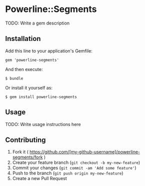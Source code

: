 # Powerline::Segments

TODO: Write a gem description

## Installation

Add this line to your application's Gemfile:

    gem 'powerline-segments'

And then execute:

    $ bundle

Or install it yourself as:

    $ gem install powerline-segments

## Usage

TODO: Write usage instructions here

## Contributing

1. Fork it ( https://github.com/[my-github-username]/powerline-segments/fork )
2. Create your feature branch (`git checkout -b my-new-feature`)
3. Commit your changes (`git commit -am 'Add some feature'`)
4. Push to the branch (`git push origin my-new-feature`)
5. Create a new Pull Request
